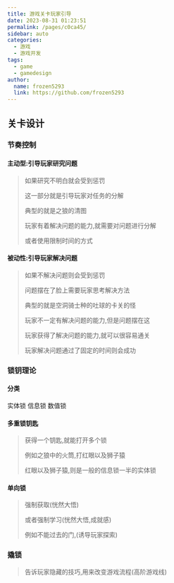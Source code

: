```yaml
---
title: 游戏关卡玩家引导
date: 2023-08-31 01:23:51
permalink: /pages/c0ca45/
sidebar: auto
categories:
  - 游戏
  - 游戏开发
tags:
  - game
  - gamedesign
author: 
  name: frozen5293
  link: https://github.com/frozen5293
---
```


## 关卡设计

### 节奏控制
#### 主动型:引导玩家研究问题
> 如果研究不明白就会受到惩罚
> 
> 这一部分就是引导玩家对任务的分解
>
> 典型的就是之狼的清图
>
> 玩家有着解决问题的能力,就需要对问题进行分解
>
> 或者使用限制时间的方式
> 
#### 被动性:引导玩家解决问题
> 如果不解决问题则会受到惩罚
>
> 问题摆在了脸上需要玩家思考解决方法
>
> 典型的就是空洞骑士种的吐球的卡关的怪
>
> 玩家不一定有解决问题的能力,但是问题摆在这
>
> 玩家获得了解决问题的能力,就可以很容易通关
>
> 玩家解决问题通过了固定的时间则会成功

### 锁钥理论
#### 分类
实体锁 信息锁 数值锁

#### 多重锁钥匙
> 获得一个钥匙,就能打开多个锁
> 
> 例如之狼中的火筒,打红眼以及狮子猿
> 
> 红眼以及狮子猿,则是一般的信息锁一半的实体锁
> 

#### 单向锁
> 强制获取(恍然大悟)
> 
> 或者强制学习(恍然大悟,成就感)
> 
> 例如不能过去的门,(诱导玩家探索)
> 


### 撬锁
> 告诉玩家隐藏的技巧,用来改变游戏流程(高阶游戏线)